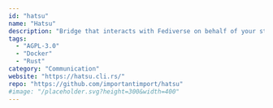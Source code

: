 ```yaml
---
id: "hatsu"
name: "Hatsu"
description: "Bridge that interacts with Fediverse on behalf of your static site."
tags:
  - "AGPL-3.0"
  - "Docker"
  - "Rust"
category: "Communication"
website: "https://hatsu.cli.rs/"
repo: "https://github.com/importantimport/hatsu"
#image: "/placeholder.svg?height=300&width=400"
---
```


